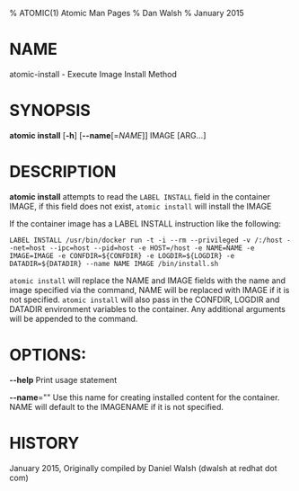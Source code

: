 % ATOMIC(1) Atomic Man Pages
% Dan Walsh
% January 2015
# NAME
atomic-install - Execute Image Install Method

# SYNOPSIS
**atomic install**
[**-h**]
[**--name**[=*NAME*]]
IMAGE [ARG...]

# DESCRIPTION
**atomic install** attempts to read the `LABEL INSTALL` field in the container
IMAGE, if this field does not exist, `atomic install` will install the IMAGE

If the container image has a LABEL INSTALL instruction like the following:

```LABEL INSTALL /usr/bin/docker run -t -i --rm --privileged -v /:/host --net=host --ipc=host --pid=host -e HOST=/host -e NAME=NAME -e IMAGE=IMAGE -e CONFDIR=${CONFDIR} -e LOGDIR=${LOGDIR} -e DATADIR=${DATADIR} --name NAME IMAGE /bin/install.sh```

`atomic install` will replace the NAME and IMAGE fields with the name and
image specified via the command,  NAME will be replaced with IMAGE if it is
not specified. `atomic install` will also pass in the CONFDIR, LOGDIR and DATADIR environment variables to the container.  Any additional arguments will be
appended to the command.

# OPTIONS:
**--help**
  Print usage statement

**--name**=""
   Use this name for creating installed content for the container.
NAME will default to the IMAGENAME if it is not specified.

# HISTORY
January 2015, Originally compiled by Daniel Walsh (dwalsh at redhat dot com)
